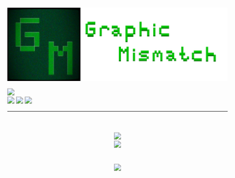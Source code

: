 <a href="https://graphicmismatch.github.io/"><img src="header.png"/></a>

<a href="https://discord.com/users/433953456315957258"> <img src="https://lanyard.cnrad.dev/api/433953456315957258"></a> <br>
<a href="https://www.linkedin.com/in/rayan-madan/"><img src="https://img.shields.io/badge/LinkedIn-0A66C2?logo=linkedin&logoColor=fff&style=flat"/></a>
<a href="https://graphicmismatch.itch.io/"><img src="https://img.shields.io/badge/Itch.io-FA5C5C?logo=itchdotio&logoColor=fff&style=flat"/></a>
<a href="https://www.instagram.com/graphicmismatch/"><img src="https://img.shields.io/badge/Instagram-E4405F?logo=instagram&logoColor=fff&style=flat"/></a><br>
<hr>  
<p align="center">
  <br>
  <br>
  <img src="https://github-readme-stats.vercel.app/api/top-langs?username=graphicmismatch&theme=chartreuse-dark&border=15DD30"/> <br>
  <img src="https://github-readme-streak-stats.herokuapp.com?user=graphicmismatch&theme=chartreuse-dark&border=15DD30"/> <br>
  <!--<img src="https://github-readme-stats.vercel.app/api?username=graphicmismatch&theme=chartreuse-dark&border=15DD30"show_icons=true"/> <br>-->
  <br>
  <br>
  <img src="https://skillicons.dev/icons?i=git,github,py,discord,bots,vscode,unity,bash,cs,java,linux,raspberrypi" />
</p>



